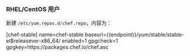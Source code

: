 ### RHEL/CentOS 用户

新建 `/etc/yum.repos.d/chef.repo`，内容为：

<tmpl z-lang="ini" z-path="/etc/yum.repos.d/chef.repo">
[chef-stable]
name=chef-stable
baseurl={{endpoint}}/yum/stable/stable-el$releasever-x86_64/
enabled=1
gpgcheck=1
gpgkey=https://packages.chef.io/chef.asc
</tmpl>

